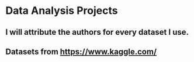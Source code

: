 # Data Analysis Projects

## I will attribute the authors for every dataset I use.
## Datasets from https://www.kaggle.com/

